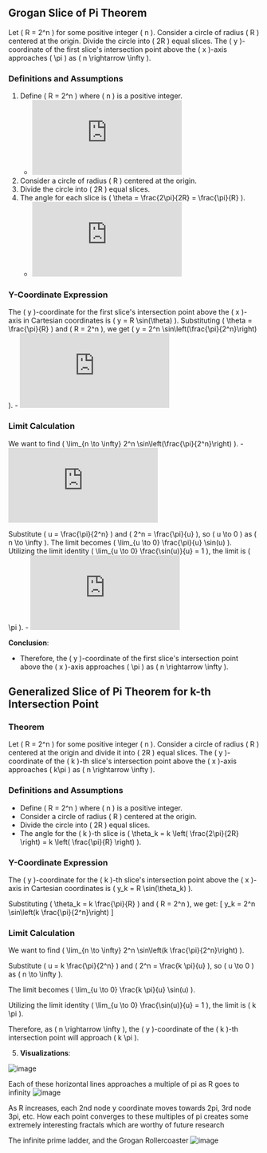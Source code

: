 ## Grogan Slice of Pi Theorem
Let \( R = 2^n \) for some positive integer \( n \). Consider a circle of radius \( R \) centered at the origin. Divide the circle into \( 2R \) equal slices. The \( y \)-coordinate of the first slice's intersection point above the \( x \)-axis approaches \( \pi \) as \( n \rightarrow \infty \).

### Definitions and Assumptions
1. Define \( R = 2^n \) where \( n \) is a positive integer.
    - ![R = 2^n](https://latex.codecogs.com/gif.latex?R%20%3D%202%5En)
2. Consider a circle of radius \( R \) centered at the origin.
3. Divide the circle into \( 2R \) equal slices.
4. The angle for each slice is \( \theta = \frac{2\pi}{2R} = \frac{\pi}{R} \).
    - ![theta](https://latex.codecogs.com/gif.latex?%5Ctheta%20%3D%20%5Cfrac%7B2%5Cpi%7D%7B2R%7D%20%3D%20%5Cfrac%7B%5Cpi%7D%7BR%7D)

### Y-Coordinate Expression
The \( y \)-coordinate for the first slice's intersection point above the \( x \)-axis in Cartesian coordinates is \( y = R \sin(\theta) \). Substituting \( \theta = \frac{\pi}{R} \) and \( R = 2^n \), we get \( y = 2^n \sin\left(\frac{\pi}{2^n}\right) \).
    - ![y-coordinate expression](https://latex.codecogs.com/gif.latex?y%20%3D%202%5En%20%5Csin%5Cleft%28%5Cfrac%7B%5Cpi%7D%7B2%5En%7D%5Cright%29)

### Limit Calculation
We want to find \( \lim_{n \to \infty} 2^n \sin\left(\frac{\pi}{2^n}\right) \).
    - ![limit calculation](https://latex.codecogs.com/gif.latex?%5Clim_%7Bn%20%5Cto%20%5Cinfty%7D%202%5En%20%5Csin%5Cleft%28%5Cfrac%7B%5Cpi%7D%7B2%5En%7D%5Cright%29)

Substitute \( u = \frac{\pi}{2^n} \) and \( 2^n = \frac{\pi}{u} \), so \( u \to 0 \) as \( n \to \infty \).
The limit becomes \( \lim_{u \to 0} \frac{\pi}{u} \sin(u) \).
Utilizing the limit identity \( \lim_{u \to 0} \frac{\sin(u)}{u} = 1 \), the limit is \( \pi \).
    - ![limit result](https://latex.codecogs.com/gif.latex?%5Clim_%7Bu%20%5Cto%200%7D%20%5Cfrac%7B%5Cpi%7D%7Bu%7D%20%5Csin%28u%29%20%3D%20%5Cpi)

**Conclusion**:
- Therefore, the \( y \)-coordinate of the first slice's intersection point above the \( x \)-axis approaches \( \pi \) as \( n \rightarrow \infty \).

## Generalized Slice of Pi Theorem for k-th Intersection Point

### Theorem
Let \( R = 2^n \) for some positive integer \( n \). Consider a circle of radius \( R \) centered at the origin and divide it into \( 2R \) equal slices. The \( y \)-coordinate of the \( k \)-th slice's intersection point above the \( x \)-axis approaches \( k\pi \) as \( n \rightarrow \infty \).

### Definitions and Assumptions
- Define \( R = 2^n \) where \( n \) is a positive integer.
- Consider a circle of radius \( R \) centered at the origin.
- Divide the circle into \( 2R \) equal slices.
- The angle for the \( k \)-th slice is \( \theta_k = k \left( \frac{2\pi}{2R} \right) = k \left( \frac{\pi}{R} \right) \).

### Y-Coordinate Expression
The \( y \)-coordinate for the \( k \)-th slice's intersection point above the \( x \)-axis in Cartesian coordinates is \( y_k = R \sin(\theta_k) \).

Substituting \( \theta_k = k \frac{\pi}{R} \) and \( R = 2^n \), we get:
\[ y_k = 2^n \sin\left(k \frac{\pi}{2^n}\right) \]

### Limit Calculation
We want to find \( \lim_{n \to \infty} 2^n \sin\left(k \frac{\pi}{2^n}\right) \).

Substitute \( u = k \frac{\pi}{2^n} \) and \( 2^n = \frac{k \pi}{u} \), so \( u \to 0 \) as \( n \to \infty \).

The limit becomes \( \lim_{u \to 0} \frac{k \pi}{u} \sin(u) \).

Utilizing the limit identity \( \lim_{u \to 0} \frac{\sin(u)}{u} = 1 \), the limit is \( k \pi \).

Therefore, as \( n \rightarrow \infty \), the \( y \)-coordinate of the \( k \)-th intersection point will approach \( k \pi \).


5. **Visualizations**:


![image](https://github.com/jconorgrogan/Grogans-Slice-of-Pi/assets/130090573/bed128bf-b7ac-45d1-9fc7-805c611892bd)

Each of these horizontal lines approaches a multiple of pi as R goes to infinity
![image](https://github.com/jconorgrogan/Grogans-Slice-of-Pi/assets/130090573/2a204d04-0238-44ed-a5f4-a91fe5c68617)


As R increases, each 2nd node y coordinate moves towards 2pi, 3rd node 3pi, etc. 
How each point converges to these multiples of pi creates some extremely interesting fractals which are worthy of future research

The infinite prime ladder, and the Grogan Rollercoaster 
![image](https://github.com/jconorgrogan/Grogans-Slice-of-Pi/assets/130090573/f45b1293-16f1-41fd-abdf-ead3df0f4284)

